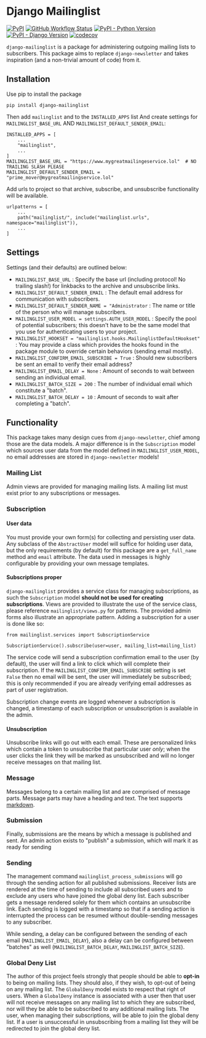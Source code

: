 Django Mailinglist
===================
[![PyPI](https://img.shields.io/pypi/v/django-mailinglist?color=156741&logo=python&logoColor=ffffff&style=for-the-badge)](https://pypi.org/project/django-mailinglist/)
[![GitHub Workflow Status](https://img.shields.io/github/actions/workflow/status/thismatters/django-mailinglist/tests.yml?branch=main&color=156741&label=CI&logo=github&style=for-the-badge)](https://github.com/thismatters/django-mailinglist/actions)
[![PyPI - Python Version](https://img.shields.io/pypi/pyversions/django-mailinglist?color=156741&logo=python&logoColor=white&style=for-the-badge)](https://pypi.org/project/django-mailinglist/)
[![PyPI - Django Version](https://img.shields.io/pypi/djversions/django-mailinglist?color=156741&logo=django&logoColor=ffffff&style=for-the-badge)](https://pypi.org/project/django-mailinglist/)
[![codecov](https://codecov.io/gh/thismatters/django-mailinglist/branch/main/graph/badge.svg?token=K1AZGNPDRJ)](https://codecov.io/gh/thismatters/django-mailinglist)

`django-mailinglist` is a package for administering outgoing mailing lists to subscribers. This package aims to replace `django-newsletter` and takes inspiration (and a non-trivial amount of code) from it.

## Installation

Use pip to install the package

```
pip install django-mailinglist
```

Then add `mailinglist` and to the `INSTALLED_APPS` list And create settings for `MAILINGLIST_BASE_URL` AND `MAILINGLIST_DEFAULT_SENDER_EMAIL`:

```
INSTALLED_APPS = [
    ...
    "mailinglist",
    ...
]
MAILINGLIST_BASE_URL = "https://www.mygreatmailingeservice.lol"  # NO TRAILING SLASH PLEASE
MAILINGLIST_DEFAULT_SENDER_EMAIL = "prime_mover@mygreatmailingservice.lol"
```

Add urls to project so that archive, subscribe, and unsubscribe functionality will be available.

```
urlpatterns = [
    ...
    path("mailinglist/", include("mailinglist.urls", namespace="mailinglist")),
    ...
]
```


## Settings

Settings (and their defaults) are outlined below:

* `MAILINGLIST_BASE_URL` : Specify the base url (including protocol! No trailing slash!) for linkbacks to the archive and unsubscribe links.
* `MAILINGLIST_DEFAULT_SENDER_EMAIL` : The default email address for communication with subscribers.
* `MAILINGLIST_DEFAULT_SENDER_NAME = "Administrator` : The name or title of the person who will manage subscribers.
* `MAILINGLIST_USER_MODEL = settings.AUTH_USER_MODEL` : Specify the pool of potential subscribers; this doesn't have to be the same model that you use for authenticating users to your project.
* `MAILINGLIST_HOOKSET = "mailinglist.hooks.MailinglistDefaultHookset"` : You may provide a class which provides the hooks found in the package module to override certain behaviors (sending email mostly).
* `MAILINGLIST_CONFIRM_EMAIL_SUBSCRIBE = True` : Should new subscribers be sent an email to verify their email address?
* `MAILINGLIST_EMAIL_DELAY = None` : Amount of seconds to wait between sending an individual email.
* `MAILINGLIST_BATCH_SIZE = 200` : The number of individual email which constitute a "batch".
* `MAILINGLIST_BATCH_DELAY = 10` : Amount of seconds to wait after completing a "batch".

## Functionality

This package takes many design cues from `django-newsletter`, chief among those are the data models. A major difference is in the `Subscription` model which sources user data from the model defined in `MAILINGLIST_USER_MODEL`, no email addresses are stored in `django-newsletter` models!

### Mailing List

Admin views are provided for managing mailing lists.
A mailing list must exist prior to any subscriptions or messages.

### Subscription

#### User data

You must provide your own form(s) for collecting and persisting user data.
Any subclass of the `AbstractUser` model will suffice for holding user data, but the only requirements (by default) for this package are a `get_full_name` method and `email` attribute.
The data used in messages is highly configurable by providing your own message templates.

#### Subscriptions proper

`django-mailinglist` provides a service class for managing subscriptions, as such the `Subscription` model **should not be used for creating subscriptions**.
Views are provided to illustrate the use of the service class, please reference `mailinglist/views.py` for patterns.
The provided admin forms also illustrate an appropriate pattern.
Adding a subscription for a user is done like so:
```
from mailinglist.services import SubscriptionService

SubscriptionService().subscribe(user=user, mailing_list=mailing_list)
```

The service code will send a subscription confirmation email to the user (by default), the user will find a link to click which will complete their subscription.
If the `MAILINGLIST_CONFIRM_EMAIL_SUBSCRIBE` setting is set `False` then no email will be sent, the user will immediately be subscribed; this is only recommended if you are already verifying email addresses as part of user registration.

Subscription change events are logged whenever a subscription is changed, a timestamp of each subscription or unsubscription is available in the admin.

#### Unsubscription

Unsubscribe links will go out with each email. These are personalized links which contain a token to unsubscribe that particular user _only_; when the user clicks the link they will be marked as unsubscribed and will no longer receive messages on that mailing list.

### Message

Messages belong to a certain mailing list and are comprised of message parts.
Message parts may have a heading and text.
The text supports [markdown](https://www.markdownguide.org/).


### Submission

Finally, submissions are the means by which a message is published and sent. An admin action exists to "publish" a submission, which will mark it as ready for sending

### Sending

The management command `mailinglist_process_submissions` will go through the sending action for all published submissions. Receiver lists are rendered at the time of sending to include all subscribed users and to exclude any users who have joined the global deny list. Each subscriber gets a message rendered solely for them which contains an unsubscribe link. Each sending is logged with a timestamp so that if a sending action is interrupted the process can be resumed without double-sending messages to any subscriber.

While sending, a delay can be configured between the sending of each email (`MAILINGLIST_EMAIL_DELAY`), also a delay can be configured between "batches" as well (`MAILINGLIST_BATCH_DELAY`, `MAILINGLIST_BATCH_SIZE`).

### Global Deny List

The author of this project feels strongly that people should be able to **opt-in** to being on mailing lists. They should also, if they wish, to opt-out of being on any mailing list. The `GlobalDeny` model exists to respect that right of users. When a `GlobalDeny` instance is associated with a user then that user will not receive messages on any mailing list to which they are subscribed, nor will they be able to be subscribed to any additional mailing lists. The user, when managing their subscriptions, will be able to join the global deny list. If a user is unsuccessful in unsubscribing from a mailing list they will be redirected to join the global deny list.